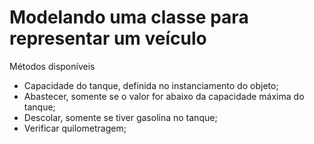# Modelando uma classe para representar um veículo

Métodos disponíveis
- Capacidade do tanque, definida no instanciamento do objeto;
- Abastecer, somente se o valor for abaixo da capacidade máxima do tanque;
- Descolar, somente se tiver gasolina no tanque;
- Verificar quilometragem;